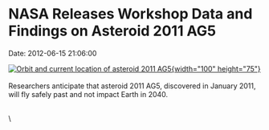 NASA Releases Workshop Data and Findings on Asteroid 2011 AG5
=============================================================

Date: 2012-06-15 21:06:00

[![Orbit and current location of asteroid 2011
AG5](http://www.jpl.nasa.gov/images/asteroid/20120615/AG5-20120615-th.jpg){width="100"
height="75"}](http://www.jpl.nasa.gov/news/news.cfm?release=2012-178&rn=news.xml&rst=3409)\
\
Researchers anticipate that asteroid 2011 AG5, discovered in January
2011, will fly safely past and not impact Earth in 2040.

\
\
